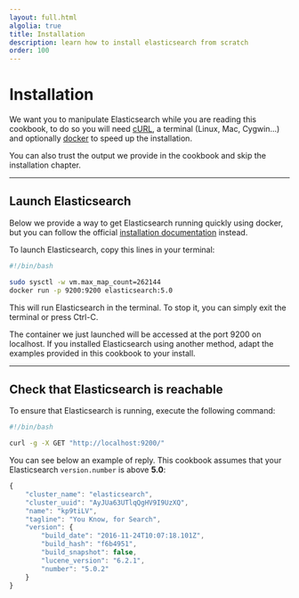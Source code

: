```yaml
---
layout: full.html
algolia: true
title: Installation
description: learn how to install elasticsearch from scratch
order: 100
---
```


# Installation

We want you to manipulate Elasticsearch while you are reading this cookbook,
to do so you will need [cURL](https://curl.haxx.se/download.html), a terminal (Linux, Mac, Cygwin...)
and optionally [docker](https://www.docker.com/products/docker) to speed up the installation.

You can also trust the output we provide in the cookbook and skip the installation chapter.

---

## Launch Elasticsearch

Below we provide a way to get Elasticsearch running quickly using docker, but you can follow the official
[installation documentation](https://www.elastic.co/guide/en/elasticsearch/reference/5.x/_installation.html) instead.


To launch Elasticsearch, copy this lines in your terminal:


```bash
#!/bin/bash

sudo sysctl -w vm.max_map_count=262144
docker run -p 9200:9200 elasticsearch:5.0
```

This will run Elasticsearch in the terminal. To stop it, you can simply exit the terminal or press Ctrl-C.

The container we just launched will be accessed at the port 9200 on localhost.
If you installed Elasticsearch using another method, adapt the examples provided in this cookbook to your install.

---

## Check that Elasticsearch is reachable

To ensure that Elasticsearch is running, execute the following command:

```bash
#!/bin/bash

curl -g -X GET "http://localhost:9200/"
```

You can see below an example of reply. This cookbook assumes that your Elasticsearch `version.number` is above **5.0**:

```javascript
{
    "cluster_name": "elasticsearch",
    "cluster_uuid": "AyJUa63UTlqQgHV9I9UzXQ",
    "name": "kp9tiLV",
    "tagline": "You Know, for Search",
    "version": {
        "build_date": "2016-11-24T10:07:18.101Z",
        "build_hash": "f6b4951",
        "build_snapshot": false,
        "lucene_version": "6.2.1",
        "number": "5.0.2"
    }
}
```
